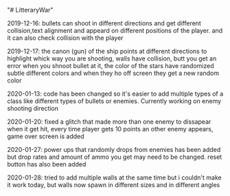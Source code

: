 "# LitteraryWar" 

2019-12-16: bullets can shoot in different directions and get different collision,text alignment and appeard on different positions of the player. and it can also check collision with the player

2019-12-17: the canon (gun) of the ship points at different directions to highlight whick way you are shooting, walls have collision, butt you get an error when you shnoot bullet at it, the color of the stars have randomized subtle different colors and when they ho off screen they get a new random color

2020-01-13: code has been changed so it's easier to add multiple types of a class like different types of bullets or enemies. Currently working on enemy shooting direction

2020-01-20: fixed a glitch that made more than one enemy to dissapear when it get hit, every time player gets 10 points an other enemy appears, game over screen is added

2020-01-27: power ups that randomly drops from enemies has been added but drop rates and amount of ammo you get may need to be changed. reset button has also been added

2020-01-28: tried to add multiple walls at the same time but i couldn't make it work today, but walls now spawn in different sizes and in different angles